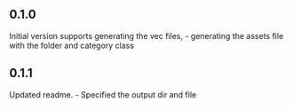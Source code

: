 ## 0.1.0
Initial version supports generating the vec files,
    - generating the assets file with the folder and category class


## 0.1.1
Updated readme.
    - Specified the output dir and file

